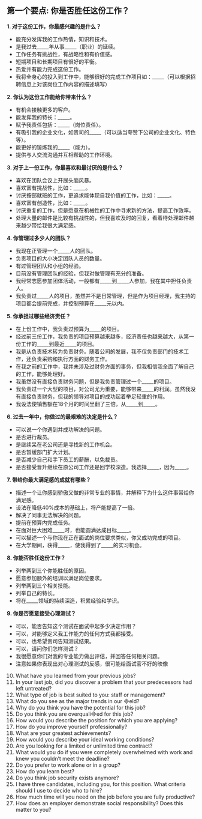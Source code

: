 ## 第一个要点: 你是否胜任这份工作？
**1. 对于这份工作，你最感兴趣的是什么？**

* 能充分发挥我的工作热情，知识和技术。
* 是我过去_____年从事_____（职业）的延续。
* 工作任务有挑战性，有战略性和有价值感。
* 短期项目和长期项目有很好的平衡。
* 热爱并有能力完成这份工作。
* 我将全身心的投入到工作中，能够很好的完成工作项目如：_____（可以根据招聘信息上对该岗位工作内容的描述填写）

**2. 你认为这份工作能给你带来什么？**

* 有机会接触更多的客户。
* 能发挥我的特长：_____。   
* 赋予我责任包括：_____（岗位责任）。
* 有吸引我的企业文化，如贵司的_____（可以适当夸赞下公司的企业文化、特色等）。
* 能更好的锻炼我的_____（能力）。
* 提供与人交流沟通并互相帮助的工作环境。

**3. 对于上一份工作，你最喜欢和最讨厌的是什么？**

* 喜欢在团队会议上开展头脑风暴。
* 喜欢富有挑战性，比如：_____。
* 讨厌按部就班的工作，更追求能体现自我价值的工作，比如：_____。
* 喜欢富有创造性，比如：_____。
* 讨厌重复的工作，但是愿意在机械性的工作中寻求新的方法，提高工作效率。
* 处理大量的邮件是比较有挑战性的，但我喜欢及时的回复，看着待处理邮件越来越少带给我很大满足感。

**4. 你管理过多少人的团队？**
* 我现在正管理一个_____人的团队。
* 负责项目的大小决定团队人员的数量。
* 有过管理团队和小组的经验。
* 目前没有管理团队的经验，但我对做管理有充分的准备。
* 我经常志愿参加团体活动，一般都有_____到_____人参加，我在其中担任负责人。
* 我负责过_____人的项目，虽然并不是日常管理，但是作为项目经理，我主持的项目都会提前完成，并控制预算在_____元以内。

**5. 你承担过哪些经济责任？**
* 在上份工作中，我负责过预算为_____的项目。
* 经过前三份工作，我负责的项目预算越来越多，经济责任也越来越大，从第一份工作的_____到最近_____的项目。
* 我是从负责技术转为负责财务。随着公司的发展，我不仅负责部门的技术工作，还负责采购和执行方面的财务工作。
* 在我之前的工作中，我并未涉及过财务方面的事务，但我相信我全面了解自己的工作，能够处理好。
* 我虽然没有直接负责财务问题，但是我负责管理过一个_____的项目。
* 我负责过一个大型的项目，对公司尤为重要，能够带来_____的利润。虽然我没有直接负责财务，但我的领导对项目的成功起着举足轻重的作用。
* 我设法使销售额在18个月的时间里翻了三倍，从_____到_____。

**6. 过去一年中，你做过的最艰难的决定是什么？**
* 可以说一个你遇到并成功解决的问题。
* 是否进行裁员。
* 是继续呆在老公司还是寻找新的工作机会。
* 是否暂缓部门扩大计划。
* 是否减少自己和手下员工的薪酬，以免裁员。
* 是否接受晋升继续在原公司工作还是回学校深造。我选择_____，因为_____。

**7. 带给你最大满足感的成就有哪些？**
* 描述一个让你感到骄傲又做的非常专业的事情，并解释下为什么这件事带给你满足感。
* 设法在降低40%成本的基础上，将产能提高了一倍。
* 解决了同事无法解决的问题。
* 提前在预算内完成任务。
* 在面对巨大困难_____时，也能圆满达成目标_____。
* 可以描述一个与你现在正在面试的岗位要求类似，你又成功完成的项目。
* 在大学期间，获得_____，使我得到了_____的实习机会。

**8. 你能否胜任这份工作？**
* 列举两到三个你能胜任的原因。
* 愿意参加额外的培训以满足岗位要求。
* 列举两到三个相关技能。
* 列举自己的特长。
* 将在_____领域的持续深造，积累经验和学识。

**9. 你是否愿意接受心理测试？**
* 可以，能否告知这个测试在面试中起多少决定作用？
* 可以，对能够定义我工作能力的任何方式我都接受。
* 可以，也希望贵司告知测试结果。
* 可以，请问你们怎样测试？
* 我很愿意你们对我的专业能力做出评估，并回答任何相关问题。
* 注意如果你表现出对心理测试的反感，很可能给面试官不好的映像

10. What have you learned from your previous jobs? 
11. In your last job, did you discover a problem that your predecessors had left untreated? 
12. What type of job is best suited to you: staff or management?
13. What do you see as the major trends in our eld?
14. Why do you think you have the potential for this job?
15. Do you think you are overqualied for this job?
16. How would you describe the position for which you are applying? 
17. How do you improve yourself professionally? 
18. What are your greatest achievements? 
19. How would you describe your ideal working conditions? 
20. Are you looking for a limited or unlimited time contract? 
21. What would you do if you were completely overwhelmed with work and knew you couldn’t meet the deadline? 
22. Do you prefer to work alone or in a group? 
23. How do you learn best? 
24. Do you think job security exists anymore? 
25. I have three candidates, including you, for this position. What criteria should I use to decide who to hire? 
26. How much time will you need on the job before you are fully productive? 
27. How does an employer demonstrate social responsibility? Does this matter to you?
